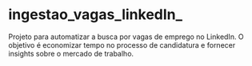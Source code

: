 # ingestao_vagas_linkedIn_
Projeto para automatizar a busca por vagas de emprego no LinkedIn. O objetivo é economizar tempo no processo de candidatura e fornecer insights sobre o mercado de trabalho.
